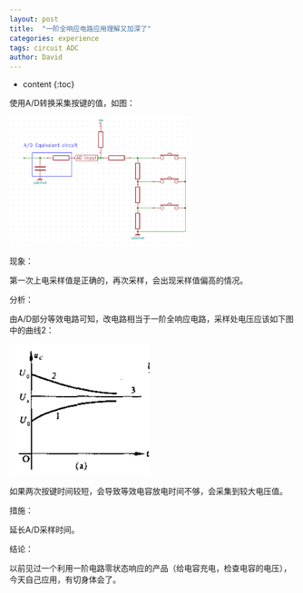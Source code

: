 ```yaml
---
layout: post
title:  "一阶全响应电路应用理解又加深了"
categories: experience
tags: circuit ADC
author: David
---
```


* content
{:toc}

使用A/D转换采集按键的值，如图：

![ADC Key电路](https://github.com/titron/titron.github.io/raw/master/img/2019-10-16-ADC_key.png)

现象：

第一次上电采样值是正确的，再次采样，会出现采样值偏高的情况。

分析：

由A/D部分等效电路可知，改电路相当于一阶全响应电路，采样处电压应该如下图中的曲线2：

![一阶全响应电路Uc-t变化曲线](https://github.com/titron/titron.github.io/raw/master/img/2019-10-16-ADC_RCcurve.png)

如果两次按键时间较短，会导致等效电容放电时间不够，会采集到较大电压值。

措施：

延长A/D采样时间。

结论：

以前见过一个利用一阶电路零状态响应的产品（给电容充电，检查电容的电压），今天自己应用，有切身体会了。